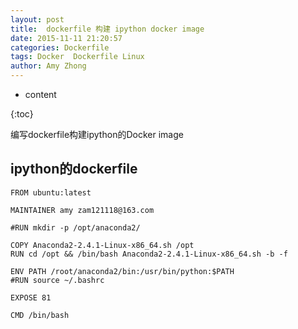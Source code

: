 ```yaml
---
layout: post
title:  dockerfile 构建 ipython docker image
date: 2015-11-11 21:20:57
categories: Dockerfile
tags: Docker  Dockerfile Linux
author: Amy Zhong
---
```



* content

{:toc}

编写dockerfile构建ipython的Docker image





## ipython的dockerfile

```
FROM ubuntu:latest

MAINTAINER amy zam121118@163.com

#RUN mkdir -p /opt/anaconda2/

COPY Anaconda2-2.4.1-Linux-x86_64.sh /opt
RUN cd /opt && /bin/bash Anaconda2-2.4.1-Linux-x86_64.sh -b -f

ENV PATH /root/anaconda2/bin:/usr/bin/python:$PATH
#RUN source ~/.bashrc

EXPOSE 81

CMD /bin/bash

```